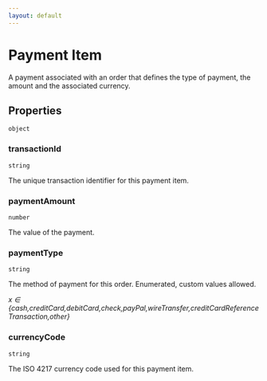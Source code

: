 ```yaml
---
layout: default
---
```


# Payment Item

A payment associated with an order that defines the type of payment, the amount and the associated currency.
## Properties

`object`


###  transactionId
`string` 

The unique transaction identifier for this payment item.


###  paymentAmount
`number` 

The value of the payment.


###  paymentType
`string` 

The method of payment for this order. Enumerated, custom values allowed.

 *x ∈  {cash,creditCard,debitCard,check,payPal,wireTransfer,creditCardReferenceTransaction,other}*
 


###  currencyCode
`string` 

The ISO 4217 currency code used for this payment item.



